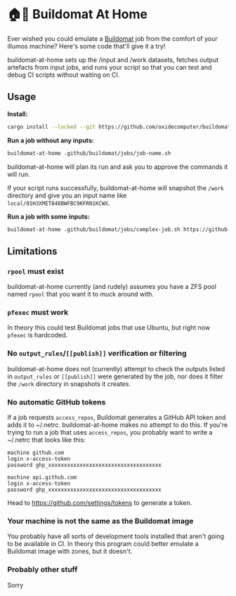 # 🏠🔨 Buildomat At Home

Ever wished you could emulate a [Buildomat](https://github.com/oxidecomputer/buildomat) job from the comfort of your illumos machine? Here's some code that'll give it a try!

buildomat-at-home sets up the /input and /work datasets, fetches output artefacts from input jobs, and runs your script so that you can test and debug CI scripts without waiting on CI.

## Usage

**Install:**

```sh
cargo install --locked --git https://github.com/oxidecomputer/buildomat-at-home
```

**Run a job without any inputs:**

```sh
buildomat-at-home .github/buildomat/jobs/job-name.sh
```

buildomat-at-home will plan its run and ask you to approve the commands it will run.

If your script runs successfully, buildomat-at-home will snapshot the `/work` directory and give you an input name like `local/01H3XMET848BWFBC9KFRN1KCWX`.

**Run a job with some inputs:**

```sh
buildomat-at-home .github/buildomat/jobs/complex-job.sh https://github.com/oxidecomputer/sample/runs/1234567890 local/01H3XMET848BWFBC9KFRN1KCWX
```

## Limitations

### `rpool` must exist

buildomat-at-home currently (and rudely) assumes you have a ZFS pool named `rpool` that you want it to muck around with.

### `pfexec` must work

In theory this could test Buildomat jobs that use Ubuntu, but right now `pfexec` is hardcoded.

### No `output_rules`/`[[publish]]` verification or filtering

buildomat-at-home does not (currently) attempt to check the outputs listed in `output_rules` or `[[publish]]` were generated by the job, nor does it filter the `/work` directory in snapshots it creates.

### No automatic GitHub tokens

If a job requests `access_repos`, Buildomat generates a GitHub API token and adds it to ~/.netrc. buildomat-at-home makes no attempt to do this. If you're trying to run a job that uses `access_repos`, you probably want to write a ~/.netrc that looks like this:

```
machine github.com
login x-access-token
password ghp_xxxxxxxxxxxxxxxxxxxxxxxxxxxxxxxxxxxx

machine api.github.com
login x-access-token
password ghp_xxxxxxxxxxxxxxxxxxxxxxxxxxxxxxxxxxxx
```

Head to https://github.com/settings/tokens to generate a token.

### Your machine is not the same as the Buildomat image

You probably have all sorts of development tools installed that aren't going to be available in CI. In theory this program could better emulate a Buildomat image with zones, but it doesn't.

### Probably other stuff

Sorry
